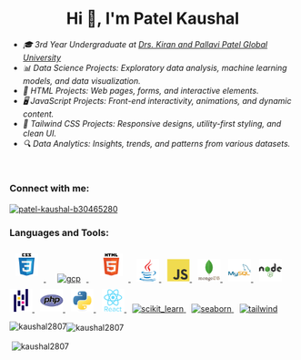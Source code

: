 <h1 align="center">Hi 👋, I'm Patel Kaushal</h1>
<!-- <h3 align="center">A passionate frontend developer from India</h3> -->
<p>
  <em>
    <ul>
        <li>🎓 3rd Year Undergraduate at <a href="https://kpgu.ac.in/">Drs. Kiran and Pallavi Patel Global University</a></li>
<!--         <li>👨‍💻 Aspiring Software Developer 🚀</li> -->
<!--         <li>🎨 Design Enthusiast 🎨</li> -->
<!--         <li>🌟 Obsessed with continuous learning and self-improvement</li> -->
             <li>📊 Data Science Projects: Exploratory data analysis, machine learning models, and data visualization.</li>
             <li>🚀 HTML Projects: Web pages, forms, and interactive elements.</li>
             <li>🖥️ JavaScript Projects: Front-end interactivity, animations, and dynamic content.</li>
             <li>🎨 Tailwind CSS Projects: Responsive designs, utility-first styling, and clean UI.</li>
             <li>🔍 Data Analytics: Insights, trends, and patterns from various datasets.</li>
<!--              <li>📚 Learning Resources: Notes, tutorials, and code snippets.</li> -->
    </ul>
  </em>  
</p>
<!-- <p align="left"> <img src="https://komarev.com/ghpvc/?username=kaushal2807&label=Profile%20views&color=0e75b6&style=flat" alt="kaushal2807" /> </p> -->

<h3 align="left">Connect with me:</h3>
<p align="left">
<a href="https://linkedin.com/in/patel-kaushal-b30465280" target="blank"><img align="center" src="https://raw.githubusercontent.com/rahuldkjain/github-profile-readme-generator/master/src/images/icons/Social/linked-in-alt.svg" alt="patel-kaushal-b30465280" height="30" width="40" /></a>

<h3 align="left">Languages and Tools:</h3>
 <p align="left">
    <a href="https://www.w3schools.com/css/" target="_blank" rel="noreferrer" style="padding-right: 10px;">
      <img src="https://raw.githubusercontent.com/devicons/devicon/master/icons/css3/css3-original-wordmark.svg" alt="css3" width="40" height="40" style="padding: 10px 10px 10px 10px"/>
    </a>
    <a href="https://cloud.google.com" target="_blank" rel="noreferrer" style="margin-right: 10px;">
      <img src="https://www.vectorlogo.zone/logos/google_cloud/google_cloud-icon.svg" alt="gcp" width="40" height="40" style="padding: 10px 10px 10px 10px"/>
    </a>
    <a href="https://www.w3.org/html/" target="_blank" rel="noreferrer" style="padding-right: 10px;">
      <img src="https://raw.githubusercontent.com/devicons/devicon/master/icons/html5/html5-original-wordmark.svg" alt="html5" width="40" height="40" style="padding: 10px 10px 10px 10px"/>
    </a>
    <a href="https://www.java.com" target="_blank" rel="noreferrer" style="padding-right: 10px;">
      <img src="https://raw.githubusercontent.com/devicons/devicon/master/icons/java/java-original.svg" alt="java" width="40" height="40"/>
    </a>
    <a href="https://developer.mozilla.org/en-US/docs/Web/JavaScript" target="_blank" rel="noreferrer" style="padding-right: 10px;">
      <img src="https://raw.githubusercontent.com/devicons/devicon/master/icons/javascript/javascript-original.svg" alt="javascript" width="40" height="40"/>
    </a>
    <a href="https://www.mongodb.com/" target="_blank" rel="noreferrer" style="padding-right: 10px;">
      <img src="https://raw.githubusercontent.com/devicons/devicon/master/icons/mongodb/mongodb-original-wordmark.svg" alt="mongodb" width="40" height="40"/>
    </a>
    <a href="https://www.mysql.com/" target="_blank" rel="noreferrer" style="padding-right: 10px;">
      <img src="https://raw.githubusercontent.com/devicons/devicon/master/icons/mysql/mysql-original-wordmark.svg" alt="mysql" width="40" height="40"/>
    </a>
    <a href="https://nodejs.org" target="_blank" rel="noreferrer" style="padding-right: 10px;">
      <img src="https://raw.githubusercontent.com/devicons/devicon/master/icons/nodejs/nodejs-original-wordmark.svg" alt="nodejs" width="40" height="40"/>
    </a>
    <a href="https://pandas.pydata.org/" target="_blank" rel="noreferrer" style="padding-right: 10px;">
      <img src="https://raw.githubusercontent.com/devicons/devicon/2ae2a900d2f041da66e950e4d48052658d850630/icons/pandas/pandas-original.svg" alt="pandas" width="40" height="40"/>
    </a>
    <a href="https://www.php.net" target="_blank" rel="noreferrer" style="padding-right: 10px;">
      <img src="https://raw.githubusercontent.com/devicons/devicon/master/icons/php/php-original.svg" alt="php" width="40" height="40"/>
    </a>
    <a href="https://www.python.org" target="_blank" rel="noreferrer" style="padding-right: 10px;">
      <img src="https://raw.githubusercontent.com/devicons/devicon/master/icons/python/python-original.svg" alt="python" width="40" height="40"/>
    </a>
    <a href="https://reactjs.org/" target="_blank" rel="noreferrer" style="padding-right: 10px;">
      <img src="https://raw.githubusercontent.com/devicons/devicon/master/icons/react/react-original-wordmark.svg" alt="react" width="40" height="40"/>
    </a>
    <a href="https://scikit-learn.org/" target="_blank" rel="noreferrer" style="padding-right: 10px;">
      <img src="https://upload.wikimedia.org/wikipedia/commons/0/05/Scikit_learn_logo_small.svg" alt="scikit_learn" width="40" height="40"/>
    </a>
    <a href="https://seaborn.pydata.org/" target="_blank" rel="noreferrer" style="padding-right: 10px;">
      <img src="https://seaborn.pydata.org/_images/logo-mark-lightbg.svg" alt="seaborn" width="40" height="40"/>
    </a>
    <a href="https://tailwindcss.com/" target="_blank" rel="noreferrer" style="padding-right: 10px;">
      <img src="https://www.vectorlogo.zone/logos/tailwindcss/tailwindcss-icon.svg" alt="tailwind" width="40" height="40"/>
    </a>

<p><img align="left" src="https://github-readme-stats.vercel.app/api/top-langs?username=kaushal2807&show_icons=true&locale=en&layout=compact&bg_color=0d1117&text_color=ffffff" alt="kaushal2807" /></p>

<p><img align="center" src="https://github-readme-streak-stats.herokuapp.com/?user=kaushal2807&theme=dark" alt="kaushal2807" /></p>

<p> <img align="center" src="https://github-readme-stats.vercel.app/api?username=kaushal2807&show_icons=true&locale=en&bg_color=0d1117&text_color=ffffff" alt="kaushal2807" /></p>


